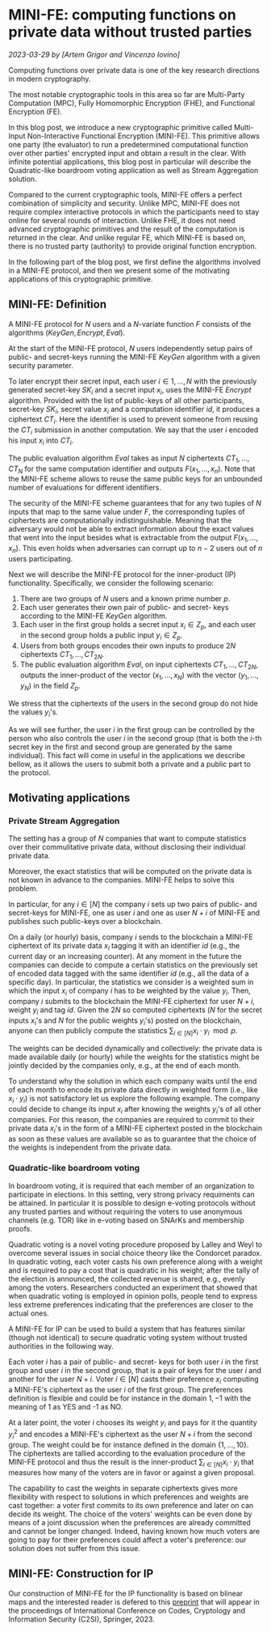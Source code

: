 # MINI-FE: computing functions on private data without trusted parties

*2023-03-29 by [Artem Grigor and Vincenzo Iovino]*

Computing functions over private data is one of the key research directions in modern cryptography. 

The most notable cryptographic tools in this area so far are Multi-Party Computation (MPC), Fully Homomorphic Encryption (FHE), and Functional Encryption (FE).

In this blog post, we introduce a new cryptographic primitive called Multi-Input Non-Interactive Functional Encryption (MINI-FE). This primitive allows one party (the evaluator) to run a predetermined computational function over other parties' encrypted input and obtain a result in the clear. With infinite potential applications, this blog post in particular will describe the Quadratic-like boardroom voting application as well as Stream Aggregation solution.

Compared to the current cryptographic tools, MINI-FE offers a perfect combination of simplicity and security. Unlike MPC, MINI-FE does not require complex interactive protocols in which the participants need to stay online for several rounds of interaction. Unlike FHE, it does not need advanced cryptographic primitives and the result of the computation is returned in the clear. And unlike regular FE, which MINI-FE is based on, there is no trusted party (authority) to provide original function encryption.

In the following part of the blog post, we first define the algorithms involved in a MINI-FE protocol, and then we present some of the motivating applications of this cryptographic primitive.

## MINI-FE: Definition
A MINI-FE protocol for $N$ users and a $N$-variate function $F$ consists of the algorithms $(KeyGen, Encrypt, Eval)$.

At the start of the MINI-FE protocol, $N$ users independently setup pairs of public- and secret-keys running the MINI-FE $KeyGen$ algorithm with a given security parameter.

To later encrypt their secret input, each user $i\in {1, \ldots,N}$ with the previously generated secret-key $SK_i$ and a secret input $x_i$, uses the MINI-FE $Encrypt$ algorithm. Provided with the list of public-keys of all other participants, secret-key $SK_i$, secret value $x_i$ and a computation identifier $id$, it produces a ciphertext $CT_i$. Here the identifier is used to prevent someone from reusing the $CT_i$ submission in another computation. We say that the user $i$ encoded his input $x_i$ into $CT_i$.

The public evaluation algorithm $Eval$ takes as input $N$ ciphertexts $CT_1,\ldots,CT_N$ for the same computation identifier and outputs $F(x_1,\ldots,x_n)$. Note that the MINI-FE scheme allows to reuse the same public keys for an unbounded number of evaluations for different identifiers. 

The security of the MINI-FE scheme guarantees that for any two tuples of $N$ inputs that map to the same value under $F$, the corresponding tuples of ciphertexts are computationally indistinguishable. Meaning that the adversary would not be able to extract information about the exact values that went into the input besides what is extractable from the output $F(x_1,\ldots,x_n)$. This even holds when adversaries can corrupt up to $n - 2$ users out of $n$ users participating. 

Next we will describe the MINI-FE protocol for the inner-product (IP) functionality. Specifically, we consider the following scenario:

1. There are two groups of $N$ users and a known prime number $p$. 
2. Each user generates their own pair of public- and secret- keys according to the MINI-FE $KeyGen$ algorithm.
3. Each user in the first group holds a secret input $x_i\in Z_p$, and each user in the second group holds a public input $y_i\in Z_p$.
4. Users from both groups encodes their own inputs to produce $2N$ ciphertexts $CT_1,\ldots, CT_{2N}$.
5. The public evaluation algorithm $Eval$, on input ciphertexts $CT_1,\ldots, CT_{2N}$, outputs the inner-product of the vector $(x_1,\ldots,x_N)$ with the vector $(y_1,\ldots,y_N)$ in the field $Z_p$.

We stress that the ciphertexts of the users in the second group do not hide the values $y_i$'s.

As we will see further, the user $i$ in the first group can be controlled by the person who also controls the user $i$ in the second group (that is both the $i$-th secret key in the first and second group are generated by the same individual). This fact will come in useful in the applications we describe bellow, as it allows the users to submit both a private and a public part to the protocol.

## Motivating applications

### Private Stream Aggregation
The setting has a group of $N$ companies that want to compute statistics over their commulitative private data, without disclosing their individual private data.


Moreover, the exact statistics that will be computed on the private data is not known in advance to the companies. MINI-FE helps to solve this problem.

In particular, for any $i\in[N]$ the company $i$ sets up two pairs of public- and secret-keys for MINI-FE, one as user $i$ and one as user $N+i$ of MINI-FE and publishes such public-keys over a blockchain.

On a daily (or hourly) basis, company $i$ sends to the blockchain a MINI-FE ciphertext of its private data $x_i$ tagging it with an identifier $id$ (e.g., the current day or an increasing counter). 
At any moment in the future the companies can decide to compute a certain statistics on the previously  set of encoded data tagged with the same identifier $id$ (e.g., all the data of a specific day). 
In particular, the statistics we consider is a weighted sum in which the input $x_i$ of company $i$ has to be weighted by the value $y_i$.
Then, company $i$ submits to the blockchain the MINI-FE ciphertext for user $N+i$, weight $y_i$ and tag $id$. 
Given the $2N$ so computed ciphertexts ($N$ for the secret inputs $x_i$'s and $N$ for the public weights $y_i$'s) posted on the blockchain, anyone can then publicly compute the statistics $\sum_{i\in[N]} x_i\cdot y_i \mod p$.

The weights can be decided dynamically and collectively: the private data is made available daily (or hourly) while the weights for the statistics might be jointly decided by the companies only, e.g., at the end of each month. 

To understand why the solution in which each company waits until the end of each month to encode its private data directly in weighted form (i.e., like $x_i\cdot y_i$) is not satisfactory let us explore the following example. 
The company could decide to change its input $x_i$ after knowing the weights $y_i$'s of all other companies. For this reason, the companies are required to commit to their private data $x_i$'s in the form of a MINI-FE ciphertext posted in the blockchain as soon as these values are available so as to guarantee that the choice of the weights is independent from the private data. 


### Quadratic-like boardroom voting

In boardroom voting, it is required that each member of an organization to participate in elections. In this setting, very strong privacy requiments can be attained. In particular it is possible to design e-voting protocols without any trusted parties and without requiring the voters to use anonymous channels (e.g. TOR) like in e-voting based on SNArKs and membership proofs.

Quadratic voting is a novel voting procedure proposed by Lalley and Weyl to overcome several issues in social choice theory like the Condorcet paradox. 
In quadratic voting, each voter casts his own preference along with a weight and is required to pay a cost that is quadratic in his weight; after the tally of the election is announced, the collected revenue is shared, e.g., evenly among the voters.
Researchers conducted an experiment that showed that when quadratic voting is employed in opinion polls, people tend to express less extreme preferences indicating that the preferences are closer to the actual ones.


A MINI-FE for IP can be used to build a system that has features similar (though not identical) to secure quadratic voting system without trusted authorities in the following way.

Each voter $i$ has a pair of public- and secret- keys for both user $i$ in the first group and user $i$ in the second group, that is a pair of keys for the user $i$ and another for the user $N+i$.
Voter $i\in[N]$ casts their preference $x_i$ computing a MINI-FE's ciphertext as the user $i$ of the first group. The preferences definition is flexible and could be for instance in the domain ${1,-1}$ with the meaning of 1 as YES and -1 as NO.

At a later point, the voter $i$ chooses its weight $y_i$ and pays for it the quantity $y_i^2$ and encodes a MINI-FE's ciphertext as the user $N+i$ from the second group. The weight could be for instance defined in the domain $\{1,\ldots,10\}$.
The ciphertexts are tallied according to the evaluation procedure of the MINI-FE protocol and thus the result is the inner-product $\sum_{i\in[N]} x_i\cdot y_i$ that measures how many of the voters are in favor or against a given proposal.

The capability to cast the weights in separate ciphertexts gives more flexibility with respect to solutions in which preferences and weights are cast together: a voter first commits to its own preference and later on can decide its weight. The choice of the voters' weights can be even done by means of a joint discussion when the preferences are already committed and cannot be longer changed. Indeed, having known how much voters are going to pay for their preferences could affect a voter's preference: our solution does not suffer from this issue.

## MINI-FE: Construction for IP

Our construction of MINI-FE for the IP functionality is based on blinear maps and the interested reader is defered to this [preprint](https://drive.google.com/file/d/1E6bmP5yhsAleeu34bBPRwtTEvflrKJf9/view?usp=sharing) that will appear in the proceedings of International Conference on Codes, Cryptology and Information Security (C2SI), Springer, 2023.
